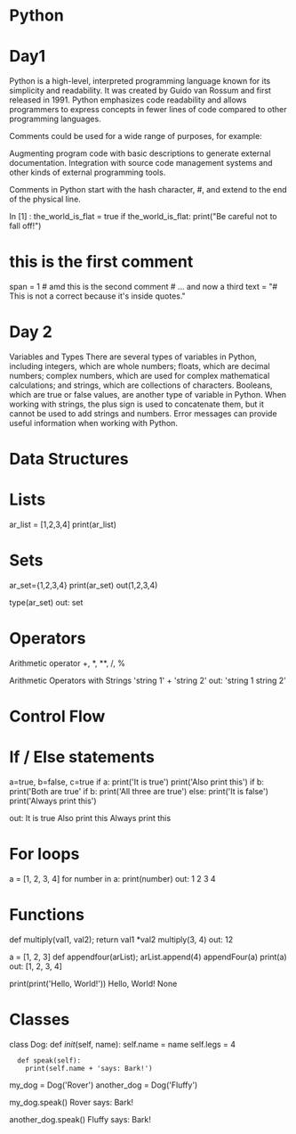 # Python
# Day1

Python is a high-level, interpreted programming language known for its simplicity and readability. It was created by Guido van Rossum and first released in 1991. Python emphasizes code readability and allows programmers to express concepts in fewer lines of code compared to other programming languages.



Comments could be used for a wide range of purposes, for example: 

Augmenting program code with basic descriptions to generate external documentation.
Integration with source code management systems and other kinds of external programming tools.

Comments in Python start with the hash character, #, and extend to the end of the physical line.

In [1] : the_world_is_flat = true
if the_world_is_flat:
  print("Be careful not to fall off!")

# this is the first comment
span = 1 # amd this is the second comment
         # ... and now a third
text = "# This is not a correct because it's inside quotes."

# Day 2

Variables and Types
There are several types of variables in Python, including integers, which are whole numbers; floats, which are decimal numbers; complex numbers, which are used for complex mathematical calculations; and strings, which are collections of characters. Booleans, which are true or false values, are another type of variable in Python. When working with strings, the plus sign is used to concatenate them, but it cannot be used to add strings and numbers. Error messages can provide useful information when working with Python.

# Data Structures 
# Lists
ar_list = [1,2,3,4]
    print(ar_list)

# Sets 
ar_set={1,2,3,4}
  print(ar_set)
out(1,2,3,4)

type(ar_set)
out: set

# Operators

Arithmetic operator
+, *, **, /, %

Arithmetic Operators with Strings
 'string 1' + 'string 2'
 out: 'string 1 string 2'

 # Control Flow
 # If / Else statements
  a=true, b=false, c=true
  if a:
      print('It is true')
      print('Also print this')
  if b:
      print('Both are true'
  if b:
      print('All three are true')
  else:
    print('It is false')
    print('Always  print this')

  out:
    It is true
    Also print this
    Always print this

# For loops 

  a = [1, 2, 3, 4]
  for number in a:
      print(number)
  out: 1
       2
       3
       4

 # Functions

 def multiply(val1, val2);
   return val1 *val2
multiply(3, 4)
out: 12

a = [1, 2, 3]
 def appendfour(arList);
 arList.append(4)
appendFour(a)
print(a)
out: [1, 2, 3, 4]

print(print('Hello, World!'))
Hello, World!
None

# Classes 
class Dog:
      def _init_(self, name):
        self.name = name
        self.legs = 4

      def speak(self):
        print(self.name + 'says: Bark!')

my_dog = Dog('Rover')
another_dog = Dog('Fluffy')

my_dog.speak()
Rover says: Bark!

another_dog.speak()
Fluffy says: Bark!



    

    
    



